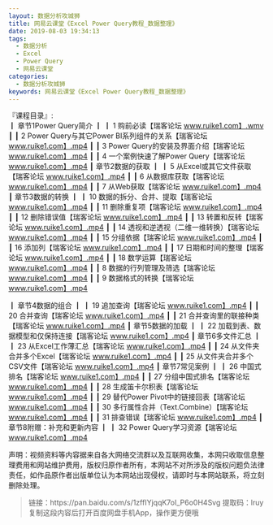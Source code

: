 ```yaml
---
layout: 数据分析攻城狮
title: 网易云课堂《Excel Power Query教程_数据整理》
date: 2019-08-03 19:34:13
tags:
  - 数据分析
  - Excel
  - Power Query
  - 网易云课堂 
categories:
  - 数据分析攻城狮
keywords: 网易云课堂《Excel Power Query教程_数据整理》
---
```

『课程目录』:  
┃  章节1Power Query简介
┃  ┃  1 购前必读【瑞客论坛 www.ruike1.com】.wmv
┃  ┃  2 Power Query与其它Power BI系列组件的关系【瑞客论坛 www.ruike1.com】.mp4
┃  ┃  3 Power Query的安装及界面介绍【瑞客论坛 www.ruike1.com】.mp4
┃  ┃  4 一个案例快速了解Power Query【瑞客论坛 www.ruike1.com】.mp4
┃  章节2数据的获取
┃  ┃  5 从Excel或其它文件获取【瑞客论坛 www.ruike1.com】.mp4
┃  ┃  6 从数据库获取【瑞客论坛 www.ruike1.com】.mp4
┃  ┃  7 从Web获取【瑞客论坛 www.ruike1.com】.mp4
┃  章节3数据的转换
┃  ┃  10 数据的拆分、合并、提取【瑞客论坛 www.ruike1.com】.mp4
┃  ┃  11 删除重复项【瑞客论坛 www.ruike1.com】.mp4
┃  ┃  12 删除错误值【瑞客论坛 www.ruike1.com】.mp4
┃  ┃  13 转置和反转【瑞客论坛 www.ruike1.com】.mp4
┃  ┃  14 透视和逆透视（二维一维转换）【瑞客论坛 www.ruike1.com】.mp4
┃  ┃  15 分组依据【瑞客论坛 www.ruike1.com】.mp4
┃  ┃  16 添加列【瑞客论坛 www.ruike1.com】.mp4
┃  ┃  17 日期和时间的整理【瑞客论坛 www.ruike1.com】.mp4
┃  ┃  18 数学运算【瑞客论坛 www.ruike1.com】.mp4
┃  ┃  8 数据的行列管理及筛选【瑞客论坛 www.ruike1.com】.mp4
┃  ┃  9 数据格式的转换【瑞客论坛 www.ruike1.com】.mp4
<!-- more --> 
┃  章节4数据的组合
┃  ┃  19 追加查询【瑞客论坛 www.ruike1.com】.mp4
┃  ┃  20 合并查询【瑞客论坛 www.ruike1.com】.mp4
┃  ┃  21 合并查询里的联接种类【瑞客论坛 www.ruike1.com】.mp4
┃  章节5数据的加载
┃  ┃  22 加载到表、数据模型和仅保持连接【瑞客论坛 www.ruike1.com】.mp4
┃  章节6多文件汇总
┃  ┃  23 从Excel工作薄汇总【瑞客论坛 www.ruike1.com】.mp4
┃  ┃  24 从文件夹合并多个Excel【瑞客论坛 www.ruike1.com】.mp4
┃  ┃  25 从文件夹合并多个CSV文件【瑞客论坛 www.ruike1.com】.mp4
┃  章节7常见案例
┃  ┃  26 中国式排名【瑞客论坛 www.ruike1.com】.mp4
┃  ┃  27 分组中国式排名【瑞客论坛 www.ruike1.com】.mp4
┃  ┃  28 生成笛卡尔积表【瑞客论坛 www.ruike1.com】.mp4
┃  ┃  29 替代Power Pivot中的链接回表【瑞客论坛 www.ruike1.com】.mp4
┃  ┃  30 多行属性合并（Text.Combine）【瑞客论坛 www.ruike1.com】.mp4
┃  ┃  31 排查错误【瑞客论坛 www.ruike1.com】.mp4
┃  章节8附赠：补充和更新内容
┃  ┃  32 Power Query学习资源【瑞客论坛 www.ruike1.com】.mp4

<div class="post-copyright">
    <div class="post-copyright__author">
      <span class="post-copyright-meta">声明：视频资料等内容据来自各大网络交流群以及互联网收集，本网只收取信息整理费用和网站维护费用，版权归原作者所有，本网站不对所涉及的版权问题负法律责任，如作品原作者出版单位认为本网站出现侵权，请即时与本网站联系，将立刻删除处理。 </span>
    </div>
</div>

<blockquote class="blockquote-center">
链接：https://pan.baidu.com/s/1zffIYjqqK7oI_P6o0H4Svg 
提取码：lruy 
复制这段内容后打开百度网盘手机App，操作更方便哦
</blockquote>

